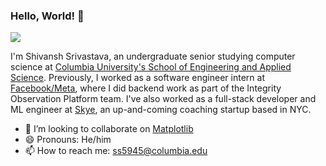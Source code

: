 ### Hello, World! 👋

![](https://komarev.com/ghpvc/?username=ShivanshSrivastava1)

I'm Shivansh Srivastava, an undergraduate senior studying computer science at [Columbia University's School of Engineering and Applied Science](https://www.engineering.columbia.edu/). Previously, I worked as a software engineer intern at [Facebook/Meta](https://about.meta.com/), where I did backend work as part of the Integrity Observation Platform team. I've also worked as a full-stack developer and ML engineer at [Skye](https://joinskye.com/), an up-and-coming coaching startup based in NYC.

- 👯 I’m looking to collaborate on [Matplotlib](https://github.com/matplotlib/matplotlib)
- 😄 Pronouns: He/him
- 📫 How to reach me: ss5945@columbia.edu

<!--
**ShivanshSrivastava1/ShivanshSrivastava1** is a ✨ _special_ ✨ repository because its `README.md` (this file) appears on your GitHub profile.

Here are some ideas to get you started:

- 🔭 I’m currently working on ...
- 🌱 I’m currently learning ...
- 👯 I’m looking to collaborate on ...
- 🤔 I’m looking for help with ...
- 💬 Ask me about ...
- 📫 How to reach me: ...
- 😄 Pronouns: ...
- ⚡ Fun fact: ...
-->

